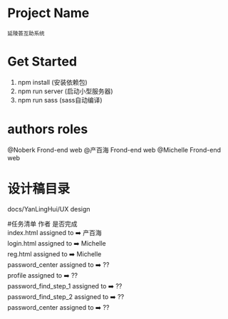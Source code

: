 # Project Name 
    延陵荟互助系统

# Get Started
1) npm install (安装依赖包)
2) npm run server (启动小型服务器)
3) npm run sass  (sass自动编译)

# authors                  roles
@Noberk         Frond-end web 
@产百海          Frond-end web 
@Michelle       Frond-end web 

# 设计稿目录
docs/YanLingHui/UX design

#任务清单       作者       是否完成<br>
index.html   assigned to    ➡️  产百海<br>
login.html    assigned to    ➡️  Michelle<br>
reg.html      assigned to    ➡️  Michelle<br>
password_center  assigned to ➡️  ??<br>
profile   assigned to ➡️  ??<br>
password_find_step_1  assigned to ➡️  ??<br>
password_find_step_2  assigned to ➡️  ??<br>
password_center  assigned to ➡️  ??<br>





